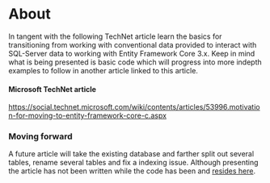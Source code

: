 # About
In tangent with the following TechNet article learn the basics for transitioning from working with conventional data provided to interact with SQL-Server data to working with Entity Framework Core 3.x. Keep in mind what is being presented is basic code which will progress into more indepth examples to follow in another article linked to this article.
#### Microsoft TechNet article
https://social.technet.microsoft.com/wiki/contents/articles/53996.motivation-for-moving-to-entity-framework-core-c.aspx

### Moving forward
A future article will take the existing database and farther split out several tables, rename several tables and fix a indexing issue. Although presenting the article has not been written while the code has been and [resides here](https://github.com/karenpayneoregon/NorthWind-2020).